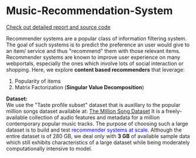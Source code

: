 # Music-Recommendation-System

[Check out detailed report and source code](https://github.com/DataSorcerer/Music-Recommendation-System/blob/master/SongsRecommender.ipynb)

Recommender systems are a popular class of information filtering system. The goal of such systems is to predict the preference an user would give to an item/ service and thus "recommend" them with those relevant items. Recommender systems are known to improve user experience on many webportals, especially the ones which involve lots of social interaction or shopping. Here, we explore **content based recommenders** that leverage:   
1. Popularity of items   
2. Matrix Factorization (**Singular Value Decomposition**)

<strong>Dataset:</strong>    
We use the "Taste profile subset" dataset that is auxillary to the popular million songs dataset available at: [The Million Song Dataset](https://labrosa.ee.columbia.edu/millionsong/)
It is a freely-available collection of audio features and metadata for a million contemporary popular music tracks. The purpose of choosing such a large dataset is to build and test <font color="blue">recommender systems at scale</font>. Although the entire dataset is of 280 GB, we deal only with **3 GB** of available sample data which still exhibits characteristics of a large dataset while being moderately computationally intensive to model. 

